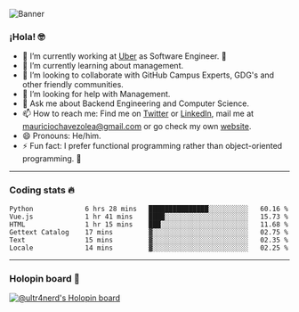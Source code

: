 ![Banner](banner.gif)

### ¡Hola! 🤓

- 🔭 I’m currently working at [Uber](https://uber.com) as Software Engineer. 🚗
- 🌱 I’m currently learning about management.
- 👯 I’m looking to collaborate with GitHub Campus Experts, GDG's and other friendly communities.
- 🤔 I’m looking for help with Management.
- 💬 Ask me about Backend Engineering and Computer Science.
- 📫 How to reach me: Find me on [Twitter](https://twitter.com/ultr4nerd) or [LinkedIn](https://www.linkedin.com/in/ultr4nerd), mail me at [mauriciochavezolea@gmail.com](mailto:mauriciochavezolea@gmail.com) or go check my own [website](https://mauriciochavez.dev).
- 😄 Pronouns: He/him. 
- ⚡ Fun fact: I prefer functional programming rather than object-oriented programming. 🤭
---

### Coding stats 🔥

<!--START_SECTION:waka-->

```text
Python             6 hrs 28 mins   ███████████████░░░░░░░░░░   60.16 %
Vue.js             1 hr 41 mins    ████░░░░░░░░░░░░░░░░░░░░░   15.73 %
HTML               1 hr 15 mins    ███░░░░░░░░░░░░░░░░░░░░░░   11.68 %
Gettext Catalog    17 mins         ▓░░░░░░░░░░░░░░░░░░░░░░░░   02.75 %
Text               15 mins         ▓░░░░░░░░░░░░░░░░░░░░░░░░   02.35 %
Locale             14 mins         ▓░░░░░░░░░░░░░░░░░░░░░░░░   02.25 %
```

<!--END_SECTION:waka-->

---

### Holopin board 🦖

[![@ultr4nerd's Holopin board](https://holopin.me/ultr4nerd)](https://holopin.io/@ultr4nerd)

